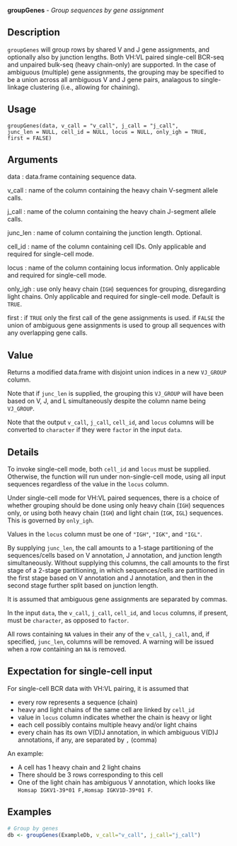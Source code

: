 **groupGenes** - *Group sequences by gene assignment*

Description
--------------------

`groupGenes` will group rows by shared V and J gene assignments, 
and optionally also by junction lengths.
Both VH:VL paired single-cell BCR-seq and unpaired bulk-seq (heavy chain-only)
are supported.
In the case of ambiguous (multiple) gene assignments, the grouping may
be specified to be a union across all ambiguous V and J gene pairs, 
analagous to single-linkage clustering (i.e., allowing for chaining).


Usage
--------------------
```
groupGenes(data, v_call = "v_call", j_call = "j_call",
junc_len = NULL, cell_id = NULL, locus = NULL, only_igh = TRUE,
first = FALSE)
```

Arguments
-------------------

data
:   data.frame containing sequence data.

v_call
:   name of the column containing the heavy chain 
V-segment allele calls.

j_call
:   name of the column containing the heavy chain 
J-segment allele calls.

junc_len
:   name of column containing the junction length. Optional.

cell_id
:   name of the column containing cell IDs. Only 
applicable and required for single-cell mode.

locus
:   name of the column containing locus information. 
Only applicable and required for single-cell mode.

only_igh
:   use only heavy chain (`IGH`) sequences for grouping,
disregarding light chains. Only applicable and required for
single-cell mode. Default is `TRUE`.

first
:   if `TRUE` only the first call of the gene assignments 
is used. if `FALSE` the union of ambiguous gene 
assignments is used to group all sequences with any 
overlapping gene calls.




Value
-------------------

Returns a modified data.frame with disjoint union indices 
in a new `VJ_GROUP` column. 

Note that if `junc_len` is supplied, the grouping this `VJ_GROUP` 
will have been based on V, J, and L simultaneously despite the column name 
being `VJ_GROUP`.

Note that the output `v_call`, `j_call`, `cell_id`, and `locus`
columns will be converted to `character` if they were `factor` in the 
input `data`.


Details
-------------------

To invoke single-cell mode, both `cell_id` and `locus` must be supplied. Otherwise,
the function will run under non-single-cell mode, using all input sequences regardless of the
value in the `locus` column.

Under single-cell mode for VH:VL paired sequences, there is a choice of whether grouping
should be done using only heavy chain (`IGH`) sequences only, or using both heavy chain
(`IGH`) and light chain (`IGK`, `IGL`) sequences. This is governed by 
`only_igh`.

Values in the `locus` column must be one of `"IGH"`, `"IGK"`, and `"IGL"`.

By supplying `junc_len`, the call amounts to a 1-stage partitioning of the sequences/cells 
based on V annotation, J annotation, and junction length simultaneously. Without supplying this 
columns, the call amounts to the first stage of a 2-stage partitioning, in which sequences/cells 
are partitioned in the first stage based on V annotation and J annotation, and then in the second 
stage further split based on junction length.

It is assumed that ambiguous gene assignments are separated by commas.

In the input `data`, the `v_call`, `j_call`, `cell_id`, and `locus` 
columns, if present, must be `character`, as opposed to `factor`.

All rows containing `NA` values in their any of the `v_call`, `j_call`, and, 
if specified, `junc_len`, columns will be removed. A warning will be issued when a row 
containing an `NA` is removed.


Expectation for single-cell input
-------------------



For single-cell BCR data with VH:VL pairing, it is assumed that 

+  every row represents a sequence (chain)
+  heavy and light chains of the same cell are linked by `cell_id`
+  value in `locus` column indicates whether the chain is heavy or light
+  each cell possibly contains multiple heavy and/or light chains
+  every chain has its own V(D)J annotation, in which ambiguous V(D)J 
annotations, if any, are separated by `,` (comma)


An example:

+  A cell has 1 heavy chain and 2 light chains 
+  There should be 3 rows corresponding to this cell
+  One of the light chain has ambiguous V annotation, which looks like `Homsap IGKV1-39*01 F,Homsap IGKV1D-39*01 F`.




Examples
-------------------

```R
# Group by genes
db <- groupGenes(ExampleDb, v_call="v_call", j_call="j_call")
```








